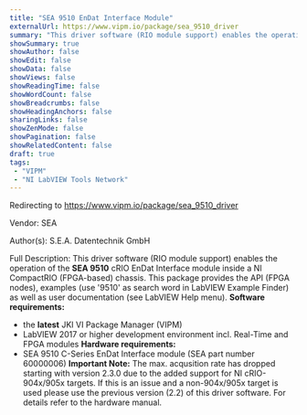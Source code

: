 ```yaml
---
title: "SEA 9510 EnDat Interface Module"
externalUrl: https://www.vipm.io/package/sea_9510_driver
summary: "This driver software (RIO module support) enables the operation of the **SEA 9510** cRIO EnDat Interface module inside a NI CompactRIO (FPGA-based) chassis."
showSummary: true
showAuthor: false
showEdit: false
showData: false
showViews: false
showReadingTime: false
showWordCount: false
showBreadcrumbs: false
showHeadingAnchors: false
sharingLinks: false
showZenMode: false
showPagination: false
showRelatedContent: false
draft: true
tags:
 - "VIPM"
 - "NI LabVIEW Tools Network"
---
```


Redirecting to https://www.vipm.io/package/sea_9510_driver

Vendor: SEA

Author(s): S.E.A. Datentechnik GmbH
 
Full Description:
This driver software (RIO module support) enables the operation of the **SEA 9510** cRIO EnDat Interface module inside a NI CompactRIO (FPGA-based) chassis. This package provides the API (FPGA nodes), examples (use '9510' as search word in LabVIEW Example Finder) as well as user documentation (see LabVIEW Help menu). 
**Software requirements:**
- the **latest** JKI VI Package Manager (VIPM)
- LabVIEW 2017 or higher development environment incl. Real-Time and FPGA modules
**Hardware requirements:**
- SEA 9510 C-Series EnDat Interface module (SEA part number 60000006)
**Important Note:**
The max. acqusition rate has dropped starting with version 2.3.0 due to the added support for NI cRIO-904x/905x targets. If this is an issue and a non-904x/905x target is used please use the previous version (2.2) of this driver software. For details refer to the hardware manual.